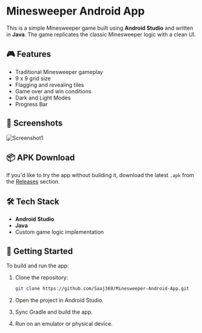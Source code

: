 # Minesweeper Android App

This is a simple Minesweeper game built using **Android Studio** and written in **Java**. The game replicates the classic Minesweeper logic with a clean UI.

## 🎮 Features

- Traditional Minesweeper gameplay
- 9 x 9 grid size
- Flagging and revealing tiles
- Game over and win conditions
- Dark and Light Modes
- Progress Bar

## 📸 Screenshots

<!-- Images -->
<!-- ![Screenshot1](screenshots/screen1.png) -->
<!-- ![Screenshot2](screenshots/screen2.png) -->
![Screenshot1](screenshots/dark_win.jpg)

## 📦 APK Download

If you'd like to try the app without building it, download the latest `.apk` from the [Releases](https://github.com/Saaj369/Minesweeper-Android-App/releases) section.

## 🛠️ Tech Stack

- **Android Studio**
- **Java**
- Custom game logic implementation

## 🚀 Getting Started

To build and run the app:

1. Clone the repository:
   ```bash
   git clone https://github.com/Saaj369/Minesweeper-Android-App.git
2. Open the project in Android Studio.

3. Sync Gradle and build the app.

4. Run on an emulator or physical device.
